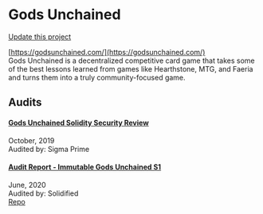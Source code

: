 
# Gods Unchained

[Update this project](https://github.com/ConsenSys/blockchainSecurityDB/edit/master/projects/gods-unchained.json)
  
[https://godsunchained.com/](https://godsunchained.com/)<br>
Gods Unchained is a decentralized competitive card game that takes some of the best lessons learned from games like Hearthstone, MTG, and Faeria and turns them into a truly community-focused game.


## Audits



#### [Gods Unchained Solidity Security Review](https://github.com/sigp/public-audits/blob/master/gods-unchained-packs/review.pdf)

October, 2019<br>
Audited by: Sigma Prime<br>

      


#### [Audit Report - Immutable Gods Unchained S1](https://github.com/solidified-platform/audits/blob/master/Audit%20Report%20-%20Immutable%20Gods%20Unchained%20S1%20%5B09.06.2020%5D.pdf)

June, 2020<br>
Audited by: Solidified<br>
[Repo](https://github.com/immutable/platform-contracts/tree/develop/contracts/gods-unchained/contracts/s1)<br>
      

  



